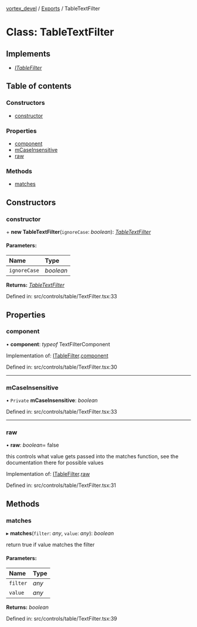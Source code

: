 [vortex_devel](../README.md) / [Exports](../modules.md) / TableTextFilter

# Class: TableTextFilter

## Implements

* [*ITableFilter*](../interfaces/types.itablefilter.md)

## Table of contents

### Constructors

- [constructor](tabletextfilter.md#constructor)

### Properties

- [component](tabletextfilter.md#component)
- [mCaseInsensitive](tabletextfilter.md#mcaseinsensitive)
- [raw](tabletextfilter.md#raw)

### Methods

- [matches](tabletextfilter.md#matches)

## Constructors

### constructor

\+ **new TableTextFilter**(`ignoreCase`: *boolean*): [*TableTextFilter*](tabletextfilter.md)

#### Parameters:

Name | Type |
:------ | :------ |
`ignoreCase` | *boolean* |

**Returns:** [*TableTextFilter*](tabletextfilter.md)

Defined in: src/controls/table/TextFilter.tsx:33

## Properties

### component

• **component**: *typeof* TextFilterComponent

Implementation of: [ITableFilter](../interfaces/types.itablefilter.md).[component](../interfaces/types.itablefilter.md#component)

Defined in: src/controls/table/TextFilter.tsx:30

___

### mCaseInsensitive

• `Private` **mCaseInsensitive**: *boolean*

Defined in: src/controls/table/TextFilter.tsx:33

___

### raw

• **raw**: *boolean*= false

this controls what value gets passed into the matches function, see the documentation there
for possible values

Implementation of: [ITableFilter](../interfaces/types.itablefilter.md).[raw](../interfaces/types.itablefilter.md#raw)

Defined in: src/controls/table/TextFilter.tsx:31

## Methods

### matches

▸ **matches**(`filter`: *any*, `value`: *any*): *boolean*

return true if value matches the filter

#### Parameters:

Name | Type |
:------ | :------ |
`filter` | *any* |
`value` | *any* |

**Returns:** *boolean*

Defined in: src/controls/table/TextFilter.tsx:39
